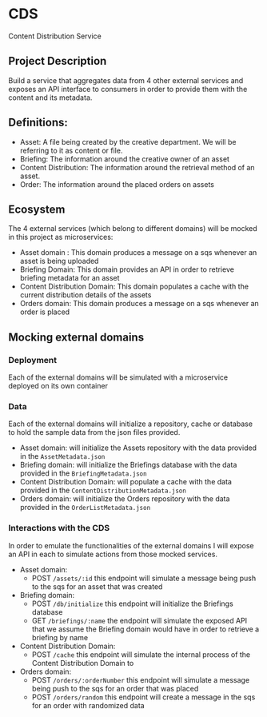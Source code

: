 # CDS
Content Distribution Service

## Project Description
Build a service that aggregates data from 4 other external services and exposes an API interface to consumers in order to provide them with the content and its metadata.

## Definitions:
- Asset: A file being created by the creative department. We will be referring to it as content or file.
- Briefing: The information around the creative owner of an asset
- Content Distribution: The information around the retrieval method of an asset.
- Order: The information around the placed orders on assets

## Ecosystem
The 4 external services (which belong to different domains) will be mocked in this project as microservices:
- Asset domain : This domain produces a message on a sqs whenever an asset is being uploaded
- Briefing Domain: This domain provides an API in order to retrieve briefing metadata for an asset
- Content Distribution Domain: This domain populates a cache with the current distribution details of the assets
- Orders domain: This domain produces a message on a sqs whenever an order is placed

## Mocking external domains
### Deployment
Each of the external domains will be simulated with a microservice deployed on its own container
### Data
Each of the external domains will initialize a repository, cache or database to hold the sample data from the json files provided.
- Asset domain: will initialize the Assets repository with the data provided in the `AssetMetadata.json`
- Briefing domain: will initialize the Briefings database with the data provided in the `BriefingMetadata.json`
- Content Distribution Domain: will populate a cache with the data provided in the `ContentDistributionMetadata.json`
- Orders domain: will initialize the Orders repository with the data provided in the `OrderListMetadata.json`
### Interactions with the CDS
In order to emulate the functionalities of the external domains I will expose an API in each to simulate actions from those mocked services.
- Asset domain:
  - POST `/assets/:id` this endpoint will simulate a message being push to the sqs for an asset that was created
- Briefing domain:
    - POST `/db/initialize` this endpoint will initialize the Briefings database
    - GET `/briefings/:name` the endpoint will simulate the exposed API that we assume the Briefing domain would have in order to retrieve a briefing by name
- Content Distribution Domain:
  - POST `/cache` this endpoint will simulate the internal process of the Content Distribution Domain to 
- Orders domain:
  - POST `/orders/:orderNumber` this endpoint will simulate a message being push to the sqs for an order that was placed
  - POST `/orders/random` this endpoint will create a message in the sqs for an order with randomized data

